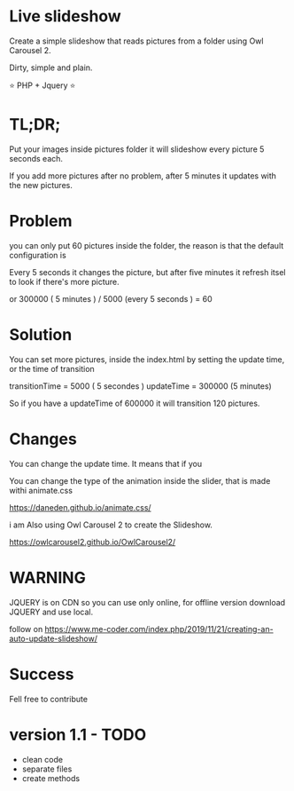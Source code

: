 # Live slideshow
Create a simple slideshow that reads pictures from a folder using Owl Carousel 2.

Dirty, simple and plain.

⭐ PHP + Jquery ⭐

# TL;DR;

Put your images inside pictures folder it will slideshow every picture 5 seconds each.

If you add more pictures after no problem, after 5 minutes it updates with the new pictures.

# Problem
you can only put 60 pictures inside the folder, the reason is that the default configuration is

Every 5 seconds it changes the picture, but after five minutes it refresh itsel to look if there's more picture.

or 300000 ( 5 minutes ) / 5000 (every 5 seconds ) = 60

# Solution

You can set more pictures, inside the index.html by setting the update time, or the time of transition

transitionTime = 5000 ( 5 secondes )
updateTime = 300000 (5 minutes)

So if you have a updateTime of 600000 it will transition 120 pictures.


# Changes
You can change the update time. It means that if you

You can change the type of the animation inside the slider, that is made withi animate.css

https://daneden.github.io/animate.css/

i am Also using Owl Carousel 2 to create the Slideshow.

https://owlcarousel2.github.io/OwlCarousel2/


# WARNING

JQUERY is on CDN so you can use only online, for offline version download JQUERY and use local.

follow on https://www.me-coder.com/index.php/2019/11/21/creating-an-auto-update-slideshow/


# Success
Fell free to contribute

# version 1.1 - TODO

- clean code
- separate files
- create methods







